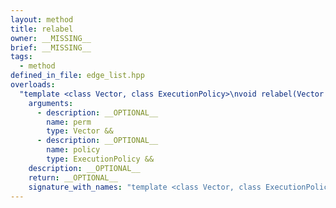```yaml
---
layout: method
title: relabel
owner: __MISSING__
brief: __MISSING__
tags:
  - method
defined_in_file: edge_list.hpp
overloads:
  "template <class Vector, class ExecutionPolicy>\nvoid relabel(Vector &&, ExecutionPolicy &&)":
    arguments:
      - description: __OPTIONAL__
        name: perm
        type: Vector &&
      - description: __OPTIONAL__
        name: policy
        type: ExecutionPolicy &&
    description: __OPTIONAL__
    return: __OPTIONAL__
    signature_with_names: "template <class Vector, class ExecutionPolicy>\nvoid relabel(Vector && perm, ExecutionPolicy && policy)"
---
```

